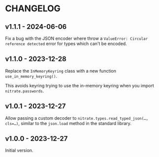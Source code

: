 # CHANGELOG

## v1.1.1 - 2024-06-06

Fix a bug with the JSON encoder where throw a `ValueError: Circular reference detected` error for types which can't be encoded.

## v1.1.0 - 2023-12-28

Replace the `InMemoryKeyring` class with a new function `use_in_memory_keyring()`.

This avoids keyring trying to use the in-memory keyring when you import `nitrate.passwords`.

## v1.0.1 - 2023-12-27

Allow passing a custom decoder to `nitrate.types.read_typed_json(…, cls=…)`, similar to the `json.load` method in the standard library.

## v1.0.0 - 2023-12-27

Initial version.

